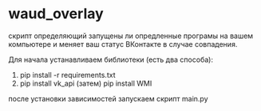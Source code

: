 # waud_overlay
скрипт определяющий запущены ли опредленные програмы на вашем компьютере и меняет ваш статус ВКонтакте в случае совпадения.

Для начала устанавливаем библиотеки (есть два способа):
1. pip install -r requirements.txt
2. pip install vk_api (затем) pip install WMI

после установки зависимостей запускаем скрипт main.py
